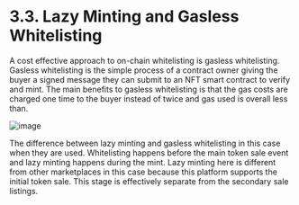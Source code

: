 # 3.3. Lazy Minting and Gasless Whitelisting

A cost effective approach to on-chain whitelisting is gasless whitelisting. Gasless whitelisting is the simple process of a contract owner giving the buyer a signed message they can submit to an NFT smart contract to verify and mint. The main benefits to gasless whitelisting is that the gas costs are charged one time to the buyer instead of twice and gas used is overall less than.

![image](https://user-images.githubusercontent.com/120378/154844133-96f4b188-7fa1-477e-ac6b-2072a9b696ba.png)

The difference between lazy minting and gasless whitelisting in this case when they are used. Whitelisting happens before the main token sale event and lazy minting happens during the mint. Lazy minting here is different from other marketplaces in this case because this platform supports the initial token sale. This stage is effectively separate from the secondary sale listings.
